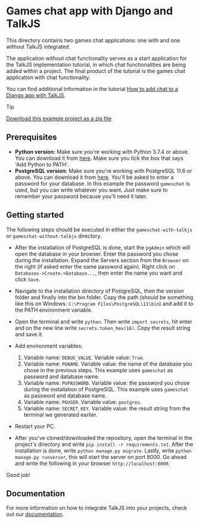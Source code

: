 # Games chat app with Django and TalkJS

This directory contains two games chat applications: one with and one without TalkJS integrated.

The application without chat functionality serves as a start application for the TalkJS implementation tutorial, in which chat functionalities are being added within a project. The final product of the tutorial is the games chat application with chat functionality. 

You can find additional information in the tutorial [How to add chat to a Django app with TalkJS](https://talkjs.com/tutorials/article/how-to-add-direct-messaging-to-a-discussion-forum-with-django-and-talkjs/).

> [!TIP]
> [Download this example project as a zip file](https://github.com/talkjs/talkjs-examples/releases/latest/download/django.gameschat.zip)

## Prerequisites

- **Python version:** Make sure you're working with Python 3.7.4 or above. You can download it from [here](https://www.python.org/). Make sure you tick the box that says 'Add Python to PATH'.
- **PostgreSQL version:** Make sure you're working with PostgreSQL 11.6 or above. You can download it from [here](https://www.enterprisedb.com/downloads/postgres-postgresql-downloads). You'll be asked to enter a password for your database. In this example the password `gameschat` is used, but you can write whatever you want. Just make sure to remember your password because you'll need it later. 

## Getting started

The following steps should be executed in either the ```gameschat-with-talkjs``` or ```gameschat-without-talkjs``` directory.

- After the installation of PostgreSQL is done, start the `pgAdmin` which will open the database in your browser. Enter the password you chose during the installation. Expand the Servers section from the `Browser` on the right (if asked enter the same password again). Right click on `Databases->Create->Database...`, then enter the name you want and click `Save`.

- Navigate to the installation directory of PostgreSQL, then the version folder and finally into the bin folder. Copy the path (should be something like this on Windows: `C:\Program Files\PostgreSQL\11\bin`) and add it to the PATH environment variable.

- Open the terminal and write `python`. Then write `import secrets`, hit enter and on the new line write `secrets.token_hex(16)`. Copy the result string and save it.

- Add environment variables:
    1. Variable name: `DEBUG_VALUE`. Variable value: `True`.
    2. Variable name: `PGNAME`. Variable value: the name of the database you chose in the previous steps. This example uses `gameschat` as password and database name.
    3. Variable name: `PGPASSWORD`. Variable value: the password you chose during the installation of PostgreSQL. This example uses `gameschat` as password and database name.
    4. Variable name: `PGUSER`. Variable value: `postgres`.
    5. Variable name: `SECRET_KEY`. Variable value: the result string from the terminal we generated earlier.

- Restart your PC.

- After you've cloned/downloaded the repository, open the terminal in the project's directory and write `pip install -r requirements.txt`. After the installation is done, write `python manage.py migrate`. Lastly, write `python manage.py runserver`, this will start the server on port 8000. Go ahead and write the following in your browser `http://localhost:8000`.

Good job!

## Documentation

For more information on how to integrate TalkJS into your projects, check out our [documentation](https://talkjs.com/docs/?ref=gh-example-readme).